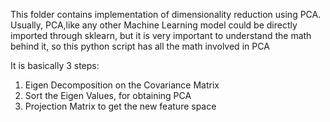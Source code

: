 This folder contains implementation of dimensionality reduction using PCA. Usually, PCA,like any other Machine Learning model could be directly imported through sklearn, but it is very important to understand the math behind it, so this python script has all the math involved in PCA

It is basically 3 steps:
1. Eigen Decomposition on the Covariance Matrix
2. Sort the Eigen Values, for obtaining PCA
3. Projection Matrix to get the new feature space

